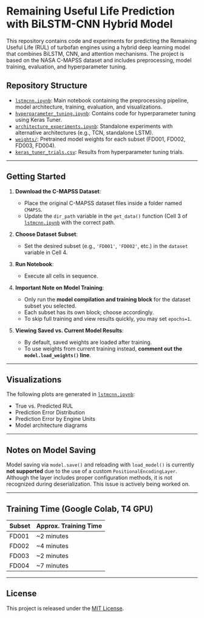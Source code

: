 # Remaining Useful Life Prediction with BiLSTM-CNN Hybrid Model

This repository contains code and experiments for predicting the Remaining Useful Life (RUL) of turbofan engines using a hybrid deep learning model that combines BiLSTM, CNN, and attention mechanisms. The project is based on the NASA C-MAPSS dataset and includes preprocessing, model training, evaluation, and hyperparameter tuning.

## Repository Structure

- [`lstmcnn.ipynb`](https://github.com/rajatrayaraddi/rul-prediction-bilstm-cnn/blob/main/lstmcnn.ipynb): Main notebook containing the preprocessing pipeline, model architecture, training, evaluation, and visualizations.
- [`hyperparameter_tuning.ipynb`](https://github.com/rajatrayaraddi/rul-prediction-bilstm-cnn/blob/main/hyperparameter_tuning.ipynb): Contains code for hyperparameter tuning using Keras Tuner.
- [`architecture_experiments.ipynb`](https://github.com/rajatrayaraddi/rul-prediction-bilstm-cnn/blob/main/architecture_experiments.ipynb): Standalone experiments with alternative architectures (e.g., TCN, standalone LSTM).
- [`weights/`](https://github.com/rajatrayaraddi/rul-prediction-bilstm-cnn/blob/main/weights): Pretrained model weights for each subset (FD001, FD002, FD003, FD004).
- [`keras_tuner_trials.csv`](https://github.com/rajatrayaraddi/rul-prediction-bilstm-cnn/blob/main/keras_tuner_trials.csv): Results from hyperparameter tuning trials.

---

## Getting Started

1. **Download the C-MAPSS Dataset**:
   - Place the original C-MAPSS dataset files inside a folder named `CMAPSS`.
   - Update the `dir_path` variable in the `get_data()` function (Cell 3 of [`lstmcnn.ipynb`](https://github.com/rajatrayaraddi/rul-prediction-bilstm-cnn/blob/main/lstmcnn.ipynb) with the correct path.

2. **Choose Dataset Subset**:
   - Set the desired subset (e.g., `'FD001'`, `'FD002'`, etc.) in the `dataset` variable in Cell 4.

3. **Run Notebook**:
   - Execute all cells in sequence.

4. **Important Note on Model Training**:
   - Only run the **model compilation and training block** for the dataset subset you selected.
   - Each subset has its own block; choose accordingly.
   - To skip full training and view results quickly, you may set `epochs=1`.

5. **Viewing Saved vs. Current Model Results**:
   - By default, saved weights are loaded after training.
   - To use weights from current training instead, **comment out the `model.load_weights()` line**.

---

## Visualizations

The following plots are generated in [`lstmcnn.ipynb`](https://github.com/rajatrayaraddi/rul-prediction-bilstm-cnn/blob/main/lstmcnn.ipynb):
- True vs. Predicted RUL
- Prediction Error Distribution
- Prediction Error by Engine Units
- Model architecture diagrams

---

## Notes on Model Saving

Model saving via `model.save()` and reloading with `load_model()` is currently **not supported** due to the use of a custom `PositionalEncodingLayer`. Although the layer includes proper configuration methods, it is not recognized during deserialization. This issue is actively being worked on.

---

## Training Time (Google Colab, T4 GPU)

| Subset | Approx. Training Time |
|--------|------------------------|
| FD001  | ~2 minutes             |
| FD002  | ~4 minutes             |
| FD003  | ~2 minutes             |
| FD004  | ~7 minutes             |

---

## License

This project is released under the [MIT License](LICENSE).
